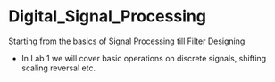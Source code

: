 # Digital_Signal_Processing
 Starting from the basics of Signal Processing till Filter Designing
 
 * In Lab 1 we will cover basic operations on discrete signals, shifting scaling reversal etc.
 
